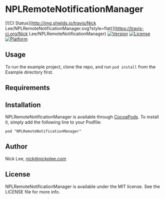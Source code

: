 # NPLRemoteNotificationManager

[![CI Status](http://img.shields.io/travis/Nick Lee/NPLRemoteNotificationManager.svg?style=flat)](https://travis-ci.org/Nick Lee/NPLRemoteNotificationManager)
[![Version](https://img.shields.io/cocoapods/v/NPLRemoteNotificationManager.svg?style=flat)](http://cocoadocs.org/docsets/NPLRemoteNotificationManager)
[![License](https://img.shields.io/cocoapods/l/NPLRemoteNotificationManager.svg?style=flat)](http://cocoadocs.org/docsets/NPLRemoteNotificationManager)
[![Platform](https://img.shields.io/cocoapods/p/NPLRemoteNotificationManager.svg?style=flat)](http://cocoadocs.org/docsets/NPLRemoteNotificationManager)

## Usage

To run the example project, clone the repo, and run `pod install` from the Example directory first.

## Requirements

## Installation

NPLRemoteNotificationManager is available through [CocoaPods](http://cocoapods.org). To install
it, simply add the following line to your Podfile:

    pod "NPLRemoteNotificationManager"

## Author

Nick Lee, nick@nickplee.com

## License

NPLRemoteNotificationManager is available under the MIT license. See the LICENSE file for more info.

